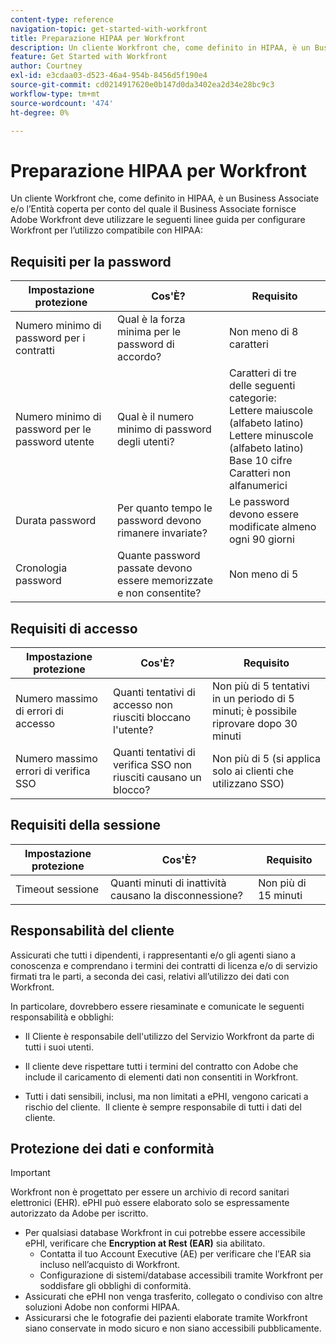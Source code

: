 ```yaml
---
content-type: reference
navigation-topic: get-started-with-workfront
title: Preparazione HIPAA per Workfront
description: Un cliente Workfront che, come definito in HIPAA, è un Business Associate e/o l’Entità coperta per conto del quale il Business Associate fornisce Adobe Workfront deve utilizzare le seguenti linee guida per configurare Workfront per l’utilizzo compatibile con HIPAA.
feature: Get Started with Workfront
author: Courtney
exl-id: e3cdaa03-d523-46a4-954b-8456d5f190e4
source-git-commit: cd0214917620e0b147d0da3402ea2d34e28bc9c3
workflow-type: tm+mt
source-wordcount: '474'
ht-degree: 0%

---
```


# Preparazione HIPAA per Workfront

Un cliente Workfront che, come definito in HIPAA, è un Business Associate e/o l’Entità coperta per conto del quale il Business Associate fornisce Adobe Workfront deve utilizzare le seguenti linee guida per configurare Workfront per l’utilizzo compatibile con HIPAA:


## Requisiti per la password

| **Impostazione protezione** | **Cos&#39;È?** | **Requisito** |
|----------------------|------------------|------------------|
| Numero minimo di password per i contratti | Qual è la forza minima per le password di accordo? | Non meno di 8 caratteri |
| Numero minimo di password per le password utente | Qual è il numero minimo di password degli utenti? | Caratteri di tre delle seguenti categorie:<br> Lettere maiuscole (alfabeto latino)<br> Lettere minuscole (alfabeto latino)<br> Base 10 cifre<br> Caratteri non alfanumerici |
| Durata password | Per quanto tempo le password devono rimanere invariate? | Le password devono essere modificate almeno ogni 90 giorni |
| Cronologia password | Quante password passate devono essere memorizzate e non consentite? | Non meno di 5 |


## Requisiti di accesso

| **Impostazione protezione** | **Cos&#39;È?** | **Requisito** |
|----------------------|------------------|------------------|
| Numero massimo di errori di accesso | Quanti tentativi di accesso non riusciti bloccano l&#39;utente? | Non più di 5 tentativi in un periodo di 5 minuti; è possibile riprovare dopo 30 minuti |
| Numero massimo errori di verifica SSO | Quanti tentativi di verifica SSO non riusciti causano un blocco? | Non più di 5 (si applica solo ai clienti che utilizzano SSO) |


## Requisiti della sessione

| **Impostazione protezione** | **Cos&#39;È?** | **Requisito** |
|----------------------|------------------|------------------|
| Timeout sessione | Quanti minuti di inattività causano la disconnessione? | Non più di 15 minuti |

## Responsabilità del cliente

Assicurati che tutti i dipendenti, i rappresentanti e/o gli agenti siano a conoscenza e comprendano i termini dei contratti di licenza e/o di servizio firmati tra le parti, a seconda dei casi, relativi all’utilizzo dei dati con Workfront.

In particolare, dovrebbero essere riesaminate e comunicate le seguenti responsabilità e obblighi: 

* Il Cliente è responsabile dell&#39;utilizzo del Servizio Workfront da parte di tutti i suoi utenti. 

* Il cliente deve rispettare tutti i termini del contratto con Adobe che include il caricamento di elementi dati non consentiti in Workfront. 

* Tutti i dati sensibili, inclusi, ma non limitati a ePHI, vengono caricati a rischio del cliente.  Il cliente è sempre responsabile di tutti i dati del cliente. 


## Protezione dei dati e conformità

>[!IMPORTANT]
>
>Workfront non è progettato per essere un archivio di record sanitari elettronici (EHR). ePHI può essere elaborato solo se espressamente autorizzato da Adobe per iscritto. 

* Per qualsiasi database Workfront in cui potrebbe essere accessibile ePHI, verificare che **Encryption at Rest (EAR)** sia abilitato.
   * Contatta il tuo Account Executive (AE) per verificare che l’EAR sia incluso nell’acquisto di Workfront.
   * Configurazione di sistemi/database accessibili tramite Workfront per soddisfare gli obblighi di conformità.
* Assicurati che ePHI non venga trasferito, collegato o condiviso con altre soluzioni Adobe non conformi HIPAA.
* Assicurarsi che le fotografie dei pazienti elaborate tramite Workfront siano conservate in modo sicuro e non siano accessibili pubblicamente.
